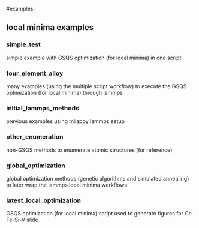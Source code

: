 #examples:

## local minima examples
### simple_test
simple example with GSQS optimization (for local minima) in one script

### four_element_alloy
many examples (using the multiple script workflow) to execute the
GSQS optimization (for local minima) through lammps

### initial_lammps_methods
previous examples using mliappy lammps setup

### other_enumeration
non-GSQS methods to enumerate atomic structures (for reference)

### global_optimization
global optimization methods (genetic algorithms and simulated annealing)
to later wrap the lammps  local minima workflows

### latest_local_optimization 
GSQS optimization (for local minima) script used to generate figures for 
Cr-Fe-Si-V slide
